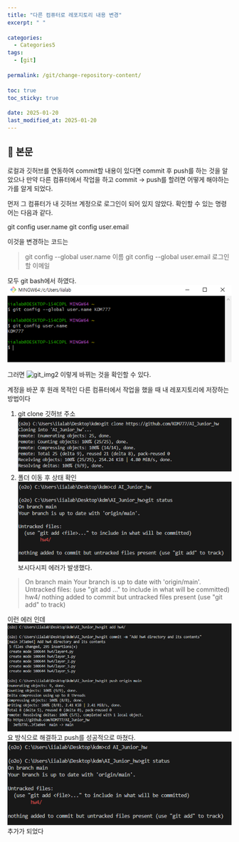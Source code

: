 ```yaml
---
title: "다른 컴퓨터로 레포지토리 내용 변경"
excerpt: " "

categories:
  - Categories5
tags:
  - [git]

permalink: /git/change-repository-content/

toc: true
toc_sticky: true

date: 2025-01-20
last_modified_at: 2025-01-20
---
```


## 🦥 본문

로컬과 깃허브를 연동하여 commit할 내용이 있다면 commit 후 push를 하는 것을 알았으나 만약 다른 컴퓨터에서 작업을 하고 commit -> push를 할려면 어떻게 해야하는가를 알게 되었다. 

먼저 그 컴퓨터가 내 깃허브 계정으로 로그인이 되어 있지 않았다. 확인할 수 있는 명령어는 다음과 같다.

> 
git config user.name
git config user.email


이것을 변경하는 코드는
> git config --global user.name 이름
git config --global user.email 로그인할 이메일

모두 git bash에서 하였다.
![git_img](assets/images/posts_img/git-change-repository-content/git_img.png)

그러면 
![git_img2](assets/images/posts_img/git-change-repository-content/git_img2.png)
이렇게 바뀌는 것을 확인할 수 있다.

계정을 바꾼 후 원래 목적인 다른 컴퓨터에서 작업을 했을 때 내 레포지토리에 저장하는 방법이다
1. git clone 깃허브 주소
![git_clone](assets/images/posts_img/git-change-repository-content/git_clone.png)
2. 폴더 이동 후 상태 확인
![git_status](assets/images/posts_img/git-change-repository-content/git_status.png)
보시다시피 에러가 발생했다. 
> On branch main
Your branch is up to date with 'origin/main'.
Untracked files:
  (use "git add <file>..." to include in what will be committed)
        hw4/
nothing added to commit but untracked files present (use "git add" to track)
  
 이런 에러 인데 
  ![git_error](assets/images/posts_img/git-change-repository-content/git_error.png)
요 방식으로 해결하고 push를 성공적으로 마쳤다.
  ![git_status](assets/images/posts_img/git-change-repository-content/git_status.png)
추가가 되었다